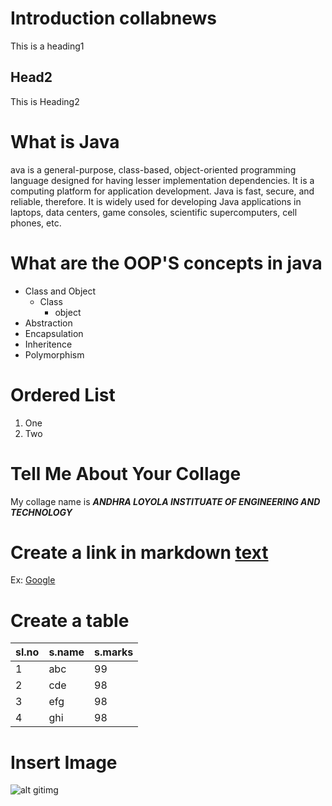 # Introduction collabnews
This is a heading1


## Head2
This is Heading2

# What is Java
ava is a general-purpose, class-based, object-oriented programming language designed for having lesser implementation dependencies. It is a computing platform for application development. Java is fast, secure, and reliable, therefore. It is widely used for developing Java applications in laptops, data centers, game consoles, scientific supercomputers, cell phones, etc.

# What are the OOP'S concepts in java
* Class and Object
  * Class
    * object
* Abstraction
* Encapsulation
* Inheritence
* Polymorphism

# Ordered List
1. One
2. Two

# Tell Me About Your Collage
My collage name is ***ANDHRA LOYOLA INSTITUATE OF ENGINEERING AND TECHNOLOGY***

# Create a link in markdown [text](url)

Ex: [Google](http://www.google.com)

# Create a table
sl.no|s.name|s.marks|
-----|------|--------
1|abc|99
2|cde|98
3|efg|98
4|ghi|98


# Insert Image
![alt gitimg](gitimg.jpg)
